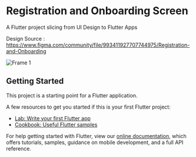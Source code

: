 # Registration and Onboarding Screen

A Flutter project slicing from UI Design to Flutter Apps

Design Source : https://www.figma.com/community/file/993411927707744975/Registration-and-Onboarding

![Frame 1](https://user-images.githubusercontent.com/63090705/127596245-6aabda3b-4813-4ff3-9f67-c14601b60fcb.png)




## Getting Started

This project is a starting point for a Flutter application.

A few resources to get you started if this is your first Flutter project:

- [Lab: Write your first Flutter app](https://flutter.dev/docs/get-started/codelab)
- [Cookbook: Useful Flutter samples](https://flutter.dev/docs/cookbook)

For help getting started with Flutter, view our
[online documentation](https://flutter.dev/docs), which offers tutorials,
samples, guidance on mobile development, and a full API reference.
